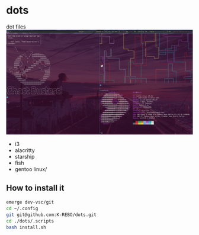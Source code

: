 # dots
dot files
![screenshot](https://raw.githubusercontent.com/K-REBO/dots/master/.screenshot/2023_03_28.png)

- i3
- alacritty
- starship
- fish
- gentoo linux/

## How to install it


``` bash
emerge dev-vsc/git
cd ~/.config
git git@github.com:K-REBO/dots.git
cd ./dots/.scripts
bash install.sh
```
